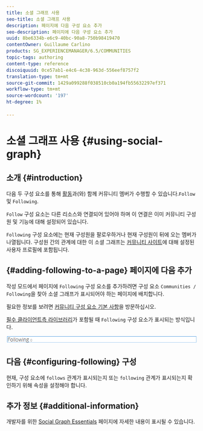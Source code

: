```yaml
---
title: 소셜 그래프 사용
seo-title: 소셜 그래프 사용
description: 페이지에 다음 구성 요소 추가
seo-description: 페이지에 다음 구성 요소 추가
uuid: 8be6334b-e6c9-40bc-90a8-750b98419470
contentOwner: Guillaume Carlino
products: SG_EXPERIENCEMANAGER/6.5/COMMUNITIES
topic-tags: authoring
content-type: reference
discoiquuid: 0ce57ab1-e4c6-4c38-963d-556eef8757f2
translation-type: tm+mt
source-git-commit: 1429a099288f038510cb0a194fb55632297ef371
workflow-type: tm+mt
source-wordcount: '197'
ht-degree: 1%

---
```



# 소셜 그래프 사용 {#using-social-graph}

## 소개 {#introduction}

다음 두 구성 요소를 통해 [활동](activities.md)과(와) 함께 커뮤니티 멤버가 수행할 수 있습니다.`Follow` 및 `Following`.

`Follow` 구성 요소는 다른 리소스와 연결되어 있어야 하며 이 연결은 이미 커뮤니티 구성원 및 기능에 대해 설정되어 있습니다.

`Following` 구성 요소에는 현재 구성원을 팔로우하거나 현재 구성원이 뒤에 오는 멤버가 나열됩니다. 구성원 간의 관계에 대한 이 소셜 그래프는 [커뮤니티 사이트](overview.md#communitiessites)에 대해 설정된 사용자 프로필에 포함됩니다.

## {#adding-following-to-a-page} 페이지에 다음 추가

작성 모드에서 페이지에 `Following` 구성 요소를 추가하려면 구성 요소 `Communities / Following`을 찾아 소셜 그래프가 표시되어야 하는 페이지에 배치합니다.

필요한 정보를 보려면 [커뮤니티 구성 요소 기본 사항](basics.md)을 방문하십시오.

[필수 클라이언트측 라이브러리](essentials-socialgraph.md#essentials-for-client-side)가 포함될 때 `Following` 구성 요소가 표시되는 방식입니다.

![following](assets/following.png)

## 다음 {#configuring-following} 구성

현재, 구성 요소에 `follows` 관계가 표시되는지 또는 `following` 관계가 표시되는지 확인하기 위해 속성을 설정해야 합니다.

## 추가 정보 {#additional-information}

개발자를 위한 [Social Graph Essentials](essentials-socialgraph.md) 페이지에 자세한 내용이 표시될 수 있습니다.
